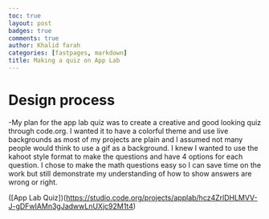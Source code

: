 ```yaml
---
toc: true
layout: post
badges: true
comments: true
author: Khalid farah
categories: [fastpages, markdown]
title: Making a quiz on App Lab
---
```


# Design process
-My plan for the app lab quiz was to create a creative and good looking quiz through code.org. I wanted it to have a colorful theme and use live backgrounds as most of my projects are plain and I assumed not many people would think to use a gif as a background. I knew I wanted to use the kahoot style format to make the questions and have 4 options for each question. I chose to make the math questions easy so I can save time on the work but still demonstrate my understanding of how to show answers are wrong or right.


([App Lab Quiz])(https://studio.code.org/projects/applab/hcz4ZrlDHLMVV-J-gDFwIAMn3gJadwwLnUXjc92M1t4)